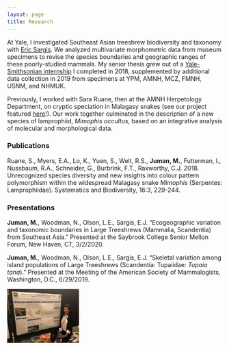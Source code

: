 ```yaml
---
layout: page
title: Research
---
```


At Yale, I investigated Southeast Asian treeshrew biodiversity and taxonomy with <a href="https://meml.yale.edu/" target="_blank">Eric Sargis</a>. We analyzed multivariate morphometric data from museum specimens to revise the species boundaries and geographic ranges of these poorly-studied mammals. My senior thesis grew out of a <a href="https://news.yale.edu/2018/09/14/yale-smithsonian-internships-offer-exciting-research-opportunities" target="_blank">Yale-Smithsonian internship</a> I completed in 2018, supplemented by additional data collection in 2019 from specimens at YPM, AMNH, MCZ, FMNH, USNM, and NHMUK.

Previously, I worked with Sara Ruane, then at the AMNH Herpetology Department, on cryptic speciation in Malagasy snakes (see our project featured <a href="https://www.youtube.com/watch?v=Rk3JBFs1arQ" target="_blank">here</a>!). Our work together culminated in the description of a new species of lamprophiid, *Mimophis occultus*, based on an integrative analysis of molecular and morphological data.

### Publications

Ruane, S., Myers, E.A., Lo, K., Yuen, S., Welt, R.S., **Juman, M.**, Futterman, I., Nussbaum, R.A., Schneider, G., Burbrink, F.T., Raxworthy, C.J. 2018. Unrecognized species diversity and new insights into colour pattern polymorphism within the widespread Malagasy snake *Mimophis* (Serpentes: Lamprophiidae). Systematics and Biodiversity, 16:3, 229-244.

### Presentations

**Juman, M.**, Woodman, N., Olson, L.E., Sargis, E.J. “Ecogeographic variation and taxonomic boundaries in Large Treeshrews (Mammalia, Scandentia) from Southeast Asia.” Presented at the Saybrook College Senior Mellon Forum, New Haven, CT, 3/2/2020.

**Juman, M.**, Woodman, N., Olson, L.E., Sargis, E.J. “Skeletal variation among island populations of Large Treeshrews (Scandentia: Tupaiidae: *Tupaia tana*).” Presented at the Meeting of the American Society of Mammalogists, Washington, D.C., 6/29/2019.

<img src="/public/mmj_asm.jpg" alt="asm" class="inline" style="width:12em" />
